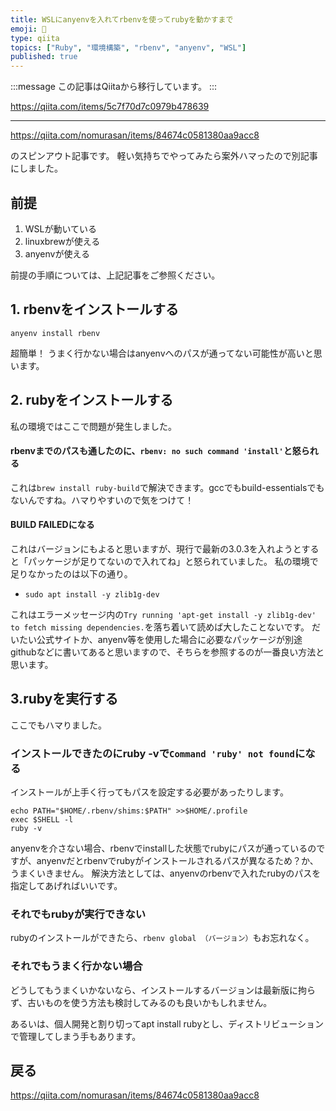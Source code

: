 ```yaml
---
title: WSLにanyenvを入れてrbenvを使ってrubyを動かすまで
emoji: 📝
type: qiita
topics: ["Ruby", "環境構築", "rbenv", "anyenv", "WSL"]
published: true
---
```


:::message
この記事はQiitaから移行しています。
:::

https://qiita.com/items/5c7f70d7c0979b478639

---

https://qiita.com/nomurasan/items/84674c0581380aa9acc8

のスピンアウト記事です。
軽い気持ちでやってみたら案外ハマったので別記事にしました。

## 前提
1. WSLが動いている
1. linuxbrewが使える
1. anyenvが使える

前提の手順については、上記記事をご参照ください。

## 1. rbenvをインストールする
```
anyenv install rbenv
```

超簡単！
うまく行かない場合はanyenvへのパスが通ってない可能性が高いと思います。

## 2. rubyをインストールする
私の環境ではここで問題が発生しました。

#### rbenvまでのパスも通したのに、`rbenv: no such command 'install'`と怒られる
これは`brew install ruby-build`で解決できます。gccでもbuild-essentialsでもないんですね。ハマりやすいので気をつけて！

#### BUILD FAILEDになる
これはバージョンにもよると思いますが、現行で最新の3.0.3を入れようとすると「パッケージが足りてないので入れてね」と怒られていました。
私の環境で足りなかったのは以下の通り。

- `sudo apt install -y zlib1g-dev`

これはエラーメッセージ内の`Try running 'apt-get install -y zlib1g-dev' to fetch missing dependencies.`を落ち着いて読めば大したことないです。
だいたい公式サイトか、anyenv等を使用した場合に必要なパッケージが別途githubなどに書いてあると思いますので、そちらを参照するのが一番良い方法と思います。

## 3.rubyを実行する
ここでもハマりました。

### インストールできたのにruby -vで`Command 'ruby' not found`になる
インストールが上手く行ってもパスを設定する必要があったりします。

```
echo PATH="$HOME/.rbenv/shims:$PATH" >>$HOME/.profile
exec $SHELL -l
ruby -v
```

anyenvを介さない場合、rbenvでinstallした状態でrubyにパスが通っているのですが、anyenvだとrbenvでrubyがインストールされるパスが異なるため？か、うまくいきません。
解決方法としては、anyenvのrbenvで入れたrubyのパスを指定してあげればいいです。

### それでもrubyが実行できない
rubyのインストールができたら、`rbenv global （バージョン）`もお忘れなく。

### それでもうまく行かない場合
どうしてもうまくいかないなら、インストールするバージョンは最新版に拘らず、古いものを使う方法も検討してみるのも良いかもしれません。

あるいは、個人開発と割り切ってapt install rubyとし、ディストリビューションで管理してしまう手もあります。

## 戻る

https://qiita.com/nomurasan/items/84674c0581380aa9acc8



